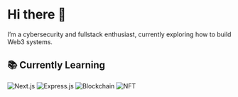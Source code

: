 # Hi there 👋

I’m a cybersecurity and fullstack enthusiast, currently exploring how to build Web3 systems.

## 📚 Currently Learning
![Next.js](https://img.shields.io/badge/Next.js-000000?style=flat&logo=nextdotjs&logoColor=white)
![Express.js](https://img.shields.io/badge/Express.js-404D59?style=flat&logo=express&logoColor=white)
![Blockchain](https://img.shields.io/badge/Blockchain%20Technology-orange?style=flat&logo=blockchain&logoColor=white)
![NFT](https://img.shields.io/badge/NFT-Minting,%20Buying%20&%20Selling%20Logic-blueviolet?style=flat&logo=ethereum&logoColor=white)

